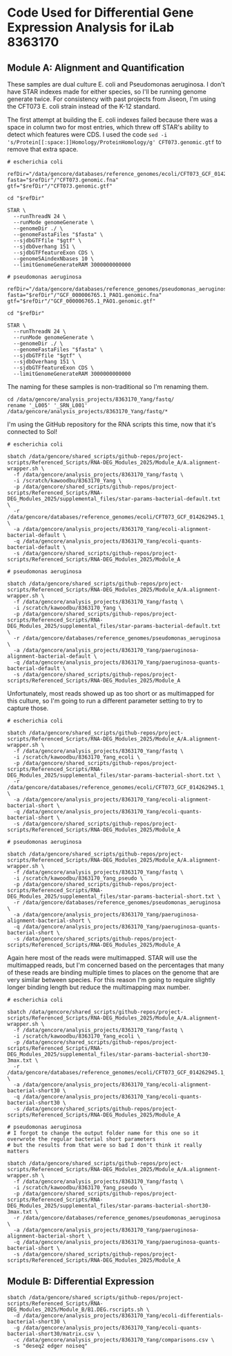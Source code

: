 # Code Used for Differential Gene Expression Analysis for iLab 8363170

## Module A: Alignment and Quantification

These samples are dual culture E. coli and Pseudomonas aeruginosa. I don't have STAR indexes made for either species, so I'll be running genome generate twice.
For consistency with past projects from Jiseon, I'm using the CFT073 E. coli strain instead of the K-12 standard.

The first attempt at building the E. coli indexes failed because there was a space in column two for most entries, which threw off STAR's ability to detect which features were CDS. I used the code `sed -i 's/Protein[[:space:]]Homology/ProteinHomology/g' CFT073.genomic.gtf` to remove that extra space.

```
# escherichia coli

refDir="/data/gencore/databases/reference_genomes/ecoli/CFT073_GCF_014262945.1_ASM1426294v1/starTry2"
fasta="$refDir"/"CFT073.genomic.fna"
gtf="$refDir"/"CFT073.genomic.gtf"

cd "$refDir"

STAR \
  --runThreadN 24 \
  --runMode genomeGenerate \
  --genomeDir ./ \
  --genomeFastaFiles "$fasta" \
  --sjdbGTFfile "$gtf" \
  --sjdbOverhang 151 \
  --sjdbGTFfeatureExon CDS \
  --genomeSAindexNbases 10 \
  --limitGenomeGenerateRAM 3000000000000
```

```
# pseudomonas aeruginosa

refDir="/data/gencore/databases/reference_genomes/pseudomonas_aeruginosa"
fasta="$refDir"/"GCF_000006765.1_PAO1.genomic.fna"
gtf="$refDir"/"GCF_000006765.1_PAO1.genomic.gtf"

cd "$refDir"

STAR \
  --runThreadN 24 \
  --runMode genomeGenerate \
  --genomeDir ./ \
  --genomeFastaFiles "$fasta" \
  --sjdbGTFfile "$gtf" \
  --sjdbOverhang 151 \
  --sjdbGTFfeatureExon CDS \
  --limitGenomeGenerateRAM 3000000000000
```
The naming for these samples is non-traditional so I'm renaming them.

```
cd /data/gencore/analysis_projects/8363170_Yang/fastq/
rename '_L005' '_SRN_L001' /data/gencore/analysis_projects/8363170_Yang/fastq/*
```

I'm using the GitHub repository for the RNA scripts this time, now that it's connected to Sol!

```
# escherichia coli

sbatch /data/gencore/shared_scripts/github-repos/project-scripts/Referenced_Scripts/RNA-DEG_Modules_2025/Module_A/A.alignment-wrapper.sh \
  -f /data/gencore/analysis_projects/8363170_Yang/fastq \
  -i /scratch/kawoodbu/8363170_Yang \
  -p /data/gencore/shared_scripts/github-repos/project-scripts/Referenced_Scripts/RNA-DEG_Modules_2025/supplemental_files/star-params-bacterial-default.txt \
  -r /data/gencore/databases/reference_genomes/ecoli/CFT073_GCF_014262945.1_ASM1426294v1/starTry2 \
  -a /data/gencore/analysis_projects/8363170_Yang/ecoli-alignment-bacterial-default \
  -q /data/gencore/analysis_projects/8363170_Yang/ecoli-quants-bacterial-default \
  -s /data/gencore/shared_scripts/github-repos/project-scripts/Referenced_Scripts/RNA-DEG_Modules_2025/Module_A
```

```
# pseudomonas aeruginosa

sbatch /data/gencore/shared_scripts/github-repos/project-scripts/Referenced_Scripts/RNA-DEG_Modules_2025/Module_A/A.alignment-wrapper.sh \
  -f /data/gencore/analysis_projects/8363170_Yang/fastq \
  -i /scratch/kawoodbu/8363170_Yang \
  -p /data/gencore/shared_scripts/github-repos/project-scripts/Referenced_Scripts/RNA-DEG_Modules_2025/supplemental_files/star-params-bacterial-default.txt \
  -r /data/gencore/databases/reference_genomes/pseudomonas_aeruginosa \
  -a /data/gencore/analysis_projects/8363170_Yang/paeruginosa-alignment-bacterial-default \
  -q /data/gencore/analysis_projects/8363170_Yang/paeruginosa-quants-bacterial-default \
  -s /data/gencore/shared_scripts/github-repos/project-scripts/Referenced_Scripts/RNA-DEG_Modules_2025/Module_A
```

Unfortunately, most reads showed up as too short or as multimapped for this culture, so I'm going to run a different parameter setting to try to capture those.


```
# escherichia coli

sbatch /data/gencore/shared_scripts/github-repos/project-scripts/Referenced_Scripts/RNA-DEG_Modules_2025/Module_A/A.alignment-wrapper.sh \
  -f /data/gencore/analysis_projects/8363170_Yang/fastq \
  -i /scratch/kawoodbu/8363170_Yang_ecoli \
  -p /data/gencore/shared_scripts/github-repos/project-scripts/Referenced_Scripts/RNA-DEG_Modules_2025/supplemental_files/star-params-bacterial-short.txt \
  -r /data/gencore/databases/reference_genomes/ecoli/CFT073_GCF_014262945.1_ASM1426294v1/starTry2 \
  -a /data/gencore/analysis_projects/8363170_Yang/ecoli-alignment-bacterial-short \
  -q /data/gencore/analysis_projects/8363170_Yang/ecoli-quants-bacterial-short \
  -s /data/gencore/shared_scripts/github-repos/project-scripts/Referenced_Scripts/RNA-DEG_Modules_2025/Module_A
```

```
# pseudomonas aeruginosa

sbatch /data/gencore/shared_scripts/github-repos/project-scripts/Referenced_Scripts/RNA-DEG_Modules_2025/Module_A/A.alignment-wrapper.sh \
  -f /data/gencore/analysis_projects/8363170_Yang/fastq \
  -i /scratch/kawoodbu/8363170_Yang_pseudo \
  -p /data/gencore/shared_scripts/github-repos/project-scripts/Referenced_Scripts/RNA-DEG_Modules_2025/supplemental_files/star-params-bacterial-short.txt \
  -r /data/gencore/databases/reference_genomes/pseudomonas_aeruginosa \
  -a /data/gencore/analysis_projects/8363170_Yang/paeruginosa-alignment-bacterial-short \
  -q /data/gencore/analysis_projects/8363170_Yang/paeruginosa-quants-bacterial-short \
  -s /data/gencore/shared_scripts/github-repos/project-scripts/Referenced_Scripts/RNA-DEG_Modules_2025/Module_A
```

Again here most of the reads were multimapped. STAR will use the multimapped reads, but I'm concerned based on the percentages that many of these reads are binding multiple times to places on the genome that are very similar between species. For this reason I'm going to require slightly longer binding length but reduce the multimapping max number.

```
# escherichia coli

sbatch /data/gencore/shared_scripts/github-repos/project-scripts/Referenced_Scripts/RNA-DEG_Modules_2025/Module_A/A.alignment-wrapper.sh \
  -f /data/gencore/analysis_projects/8363170_Yang/fastq \
  -i /scratch/kawoodbu/8363170_Yang_ecoli \
  -p /data/gencore/shared_scripts/github-repos/project-scripts/Referenced_Scripts/RNA-DEG_Modules_2025/supplemental_files/star-params-bacterial-short30-3max.txt \
  -r /data/gencore/databases/reference_genomes/ecoli/CFT073_GCF_014262945.1_ASM1426294v1/starTry2 \
  -a /data/gencore/analysis_projects/8363170_Yang/ecoli-alignment-bacterial-short30 \
  -q /data/gencore/analysis_projects/8363170_Yang/ecoli-quants-bacterial-short30 \
  -s /data/gencore/shared_scripts/github-repos/project-scripts/Referenced_Scripts/RNA-DEG_Modules_2025/Module_A
```

```
# pseudomonas aeruginosa
# I forgot to change the output folder name for this one so it overwrote the regular bacterial short parameters
# but the results from that were so bad I don't think it really matters

sbatch /data/gencore/shared_scripts/github-repos/project-scripts/Referenced_Scripts/RNA-DEG_Modules_2025/Module_A/A.alignment-wrapper.sh \
  -f /data/gencore/analysis_projects/8363170_Yang/fastq \
  -i /scratch/kawoodbu/8363170_Yang_pseudo \
  -p /data/gencore/shared_scripts/github-repos/project-scripts/Referenced_Scripts/RNA-DEG_Modules_2025/supplemental_files/star-params-bacterial-short30-3max.txt \
  -r /data/gencore/databases/reference_genomes/pseudomonas_aeruginosa \
  -a /data/gencore/analysis_projects/8363170_Yang/paeruginosa-alignment-bacterial-short \
  -q /data/gencore/analysis_projects/8363170_Yang/paeruginosa-quants-bacterial-short \
  -s /data/gencore/shared_scripts/github-repos/project-scripts/Referenced_Scripts/RNA-DEG_Modules_2025/Module_A
```

## Module B: Differential Expression

```
sbatch /data/gencore/shared_scripts/github-repos/project-scripts/Referenced_Scripts/RNA-DEG_Modules_2025/Module_B/B1.DEG.rscripts.sh \
  -d /data/gencore/analysis_projects/8363170_Yang/ecoli-differentials-bacterial-short30 \
  -g /data/gencore/analysis_projects/8363170_Yang/ecoli-quants-bacterial-short30/matrix.csv \
  -c /data/gencore/analysis_projects/8363170_Yang/comparisons.csv \
  -s "deseq2 edger noiseq"
```
